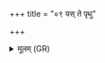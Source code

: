 +++
title = "०९ यस् ते पृथु"

+++
<details><summary>मूलम् (GR)</summary>

+++(not found in PSK)+++यस् ते पृथु स्तनयित्नुर् य ऋष्वो  
यो दैवः केतुर् विश्वम् आभूषतीदम् ।  
मृडया नो विद्युता देव सस्याय  
मोत वधी रश्मिभिः सूर्यस्य ॥
</details>